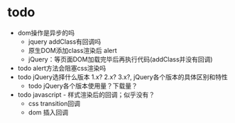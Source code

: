 # todo 
* dom操作是异步的吗
  * jquery addClass有回调吗
  * 原生DOM添加class渲染后 alert
  * jQuery：等页面DOM加载完毕后再执行代码(addClass并没有回调)
* todo alert方法会阻塞css渲染吗
* todo jQuery选择什么版本 1.x? 2.x? 3.x?, jQuery各个版本的具体区别和特性
  * todo jQuery各个版本使用量？下载量？
* todo javascript - 样式渲染后的回调；似乎没有？
  * css transition回调
  * dom 插入回调